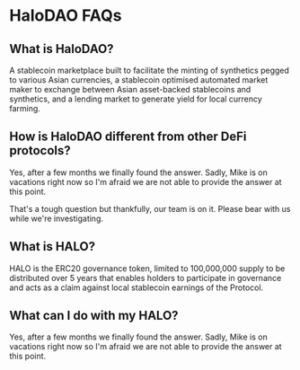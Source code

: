 # HaloDAO FAQs

## What is HaloDAO?

A stablecoin marketplace built to facilitate the minting of synthetics pegged to various Asian currencies, a stablecoin optimised automated market maker to exchange between Asian asset-backed stablecoins and synthetics, and a lending market to generate yield for local currency farming.

## How is HaloDAO different from other DeFi protocols?

Yes, after a few months we finally found the answer. Sadly, Mike is on vacations right now so I'm afraid we are not able to provide the answer at this point.

That's a tough question but thankfully, our team is on it. Please bear with us while we're investigating.

## What is HALO?

HALO is the ERC20 governance token, limited to 100,000,000 supply to be distributed over 5 years that enables holders to participate in governance and acts as a claim against local stablecoin earnings of the Protocol.   


## What can I do with my HALO?

Yes, after a few months we finally found the answer. Sadly, Mike is on vacations right now so I'm afraid we are not able to provide the answer at this point.



